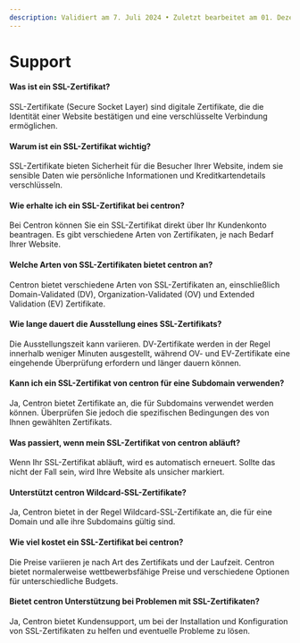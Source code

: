 ```yaml
---
description: Validiert am 7. Juli 2024 • Zuletzt bearbeitet am 01. Dezember 2024
---
```


# Support

#### **Was ist ein SSL-Zertifikat?**&#x20;

SSL-Zertifikate (Secure Socket Layer) sind digitale Zertifikate, die die Identität einer Website bestätigen und eine verschlüsselte Verbindung ermöglichen.

#### **Warum ist ein SSL-Zertifikat wichtig?**&#x20;

SSL-Zertifikate bieten Sicherheit für die Besucher Ihrer Website, indem sie sensible Daten wie persönliche Informationen und Kreditkartendetails verschlüsseln.

#### **Wie erhalte ich ein SSL-Zertifikat bei centron?**&#x20;

Bei Centron können Sie ein SSL-Zertifikat direkt über Ihr Kundenkonto beantragen. Es gibt verschiedene Arten von Zertifikaten, je nach Bedarf Ihrer Website.

#### **Welche Arten von SSL-Zertifikaten bietet centron an?**&#x20;

Centron bietet verschiedene Arten von SSL-Zertifikaten an, einschließlich Domain-Validated (DV), Organization-Validated (OV) und Extended Validation (EV) Zertifikate.

#### **Wie lange dauert die Ausstellung eines SSL-Zertifikats?**&#x20;

Die Ausstellungszeit kann variieren. DV-Zertifikate werden in der Regel innerhalb weniger Minuten ausgestellt, während OV- und EV-Zertifikate eine eingehende Überprüfung erfordern und länger dauern können.

#### **Kann ich ein SSL-Zertifikat von centron für eine Subdomain verwenden?**&#x20;

Ja, Centron bietet Zertifikate an, die für Subdomains verwendet werden können. Überprüfen Sie jedoch die spezifischen Bedingungen des von Ihnen gewählten Zertifikats.

#### **Was passiert, wenn mein SSL-Zertifikat von centron abläuft?**&#x20;

Wenn Ihr SSL-Zertifikat abläuft, wird es automatisch erneuert. Sollte das nicht der Fall sein, wird Ihre Website als unsicher markiert.

#### **Unterstützt centron Wildcard-SSL-Zertifikate?**&#x20;

Ja, Centron bietet in der Regel Wildcard-SSL-Zertifikate an, die für eine Domain und alle ihre Subdomains gültig sind.

#### **Wie viel kostet ein SSL-Zertifikat bei centron?**&#x20;

Die Preise variieren je nach Art des Zertifikats und der Laufzeit. Centron bietet normalerweise wettbewerbsfähige Preise und verschiedene Optionen für unterschiedliche Budgets.

#### **Bietet centron Unterstützung bei Problemen mit SSL-Zertifikaten?**&#x20;

Ja, Centron bietet Kundensupport, um bei der Installation und Konfiguration von SSL-Zertifikaten zu helfen und eventuelle Probleme zu lösen.
